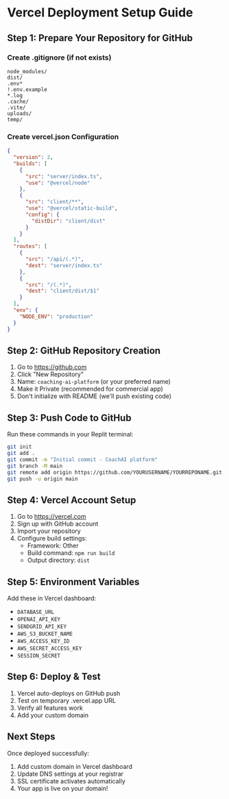 # Vercel Deployment Setup Guide

## Step 1: Prepare Your Repository for GitHub

### Create .gitignore (if not exists)
```
node_modules/
dist/
.env*
!.env.example
*.log
.cache/
.vite/
uploads/
temp/
```

### Create vercel.json Configuration
```json
{
  "version": 2,
  "builds": [
    {
      "src": "server/index.ts",
      "use": "@vercel/node"
    },
    {
      "src": "client/**",
      "use": "@vercel/static-build",
      "config": {
        "distDir": "client/dist"
      }
    }
  ],
  "routes": [
    {
      "src": "/api/(.*)",
      "dest": "server/index.ts"
    },
    {
      "src": "/(.*)",
      "dest": "client/dist/$1"
    }
  ],
  "env": {
    "NODE_ENV": "production"
  }
}
```

## Step 2: GitHub Repository Creation

1. Go to https://github.com
2. Click "New Repository"
3. Name: `coaching-ai-platform` (or your preferred name)
4. Make it Private (recommended for commercial app)
5. Don't initialize with README (we'll push existing code)

## Step 3: Push Code to GitHub

Run these commands in your Replit terminal:

```bash
git init
git add .
git commit -m "Initial commit - CoachAI platform"
git branch -M main
git remote add origin https://github.com/YOURUSERNAME/YOURREPONAME.git
git push -u origin main
```

## Step 4: Vercel Account Setup

1. Go to https://vercel.com
2. Sign up with GitHub account
3. Import your repository
4. Configure build settings:
   - Framework: Other
   - Build command: `npm run build`
   - Output directory: `dist`

## Step 5: Environment Variables

Add these in Vercel dashboard:
- `DATABASE_URL`
- `OPENAI_API_KEY`
- `SENDGRID_API_KEY`
- `AWS_S3_BUCKET_NAME`
- `AWS_ACCESS_KEY_ID`
- `AWS_SECRET_ACCESS_KEY`
- `SESSION_SECRET`

## Step 6: Deploy & Test

1. Vercel auto-deploys on GitHub push
2. Test on temporary .vercel.app URL
3. Verify all features work
4. Add your custom domain

## Next Steps

Once deployed successfully:
1. Add custom domain in Vercel dashboard
2. Update DNS settings at your registrar
3. SSL certificate activates automatically
4. Your app is live on your domain!